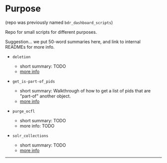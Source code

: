 # Purpose

(repo was previously named `bdr_dashboard_scripts`)

Repo for small scripts for different purposes.

Suggestion... we put 50-word summaries here, and link to internal READMEs for more info.

- `deletion`
    - short summary: TODO
    - [more info](https://github.com/Brown-University-Library/bdr_scripts/blob/main/deletion/README.md)

- `get_is-part-of_pids`
    - short summary: Walkthrough of how to get a list of pids that are "part-of" another object.
    - [more info](https://github.com/Brown-University-Library/bdr_scripts/blob/main/get_is-part-of_pids/README.md)

- `purge_ocfl`
    - short summary: TODO
    - more info: TODO

- `solr_collections`
    - short summary: TODO
    - [more info](https://github.com/Brown-University-Library/bdr_scripts/blob/main/solr_collections/README.md)

---